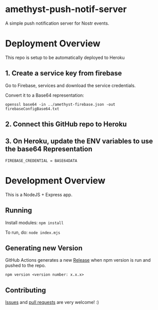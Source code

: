 # amethyst-push-notif-server
A simple push notification server for Nostr events. 

# Deployment Overview

This repo is setup to be automatically deployed to Heroku

## 1. Create a service key from firebase

Go to Firebase, services and download the service credentials.

Convert it to a Base64 representation: 

```
openssl base64 -in ../amethyst-firebase.json -out firebaseConfigBase64.txt  
```


## 2. Connect this GitHub repo to Heroku

## 3. On Heroku, update the ENV variables to use the base64 Representation

```
FIREBASE_CREDENTIAL = BASE64DATA
```

# Development Overview

This is a NodeJS + Express app. 

## Running

Install modules:
`npm install`

To run, do:
`node index.mjs`

## Generating new Version

GitHub Actions generates a new [Release](https://github.com/vitorpamplona/amethyst-push-notif-server/releases) when npm version is run and pushed to the repo.

```
npm version <version number: x.x.x>
```

## Contributing

[Issues](https://github.com/vitorpamplona/amethyst-push-notif-server/issues) and [pull requests](https://github.com/vitorpamplona/amethyst-push-notif-server/pulls) are very welcome! :)

